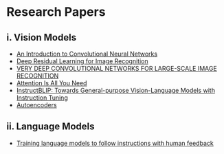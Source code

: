 # Research Papers

## i. Vision Models

<ul>

  <li><a href="https://arxiv.org/pdf/1511.08458">An Introduction to Convolutional Neural Networks</a> </li>

  <li><a href="https://arxiv.org/pdf/1512.03385">Deep Residual Learning for Image Recognition</a></li>

  <li><a href="https://arxiv.org/pdf/1409.1556">VERY DEEP CONVOLUTIONAL NETWORKS FOR LARGE-SCALE IMAGE RECOGNITION</a></li>

  <li><a href="https://arxiv.org/pdf/1706.03762">Attention Is All You Need</a></li>

  <li><a href="https://arxiv.org/pdf/2305.06500">InstructBLIP: Towards General-purpose Vision-Language Models with Instruction Tuning</a></li>
  <li><a href="https://arxiv.org/pdf/2003.05991">Autoencoders</a></li>

</ul>

## ii. Language Models

<ul>

  <li> 
    <a href="https://proceedings.neurips.cc/paper_files/paper/2022/file/b1efde53be364a73914f58805a001731-Paper-Conference.pdf">Training language models to follow instructions
with human feedback</a>
  </li>
</ul>


